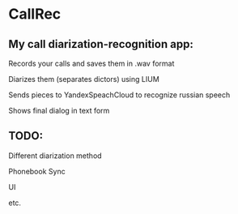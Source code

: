 # CallRec
My call diarization-recognition app:
---------------------------------------------
Records your calls and saves them in .wav format

Diarizes them (separates dictors) using LIUM

Sends pieces to YandexSpeachCloud to recognize russian speech

Shows final dialog in text form

TODO:
-----------------------
Different diarization method

Phonebook Sync

UI

etc.
